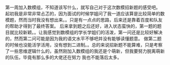 第一周加入数模组，不知道该写什么，就写自己对于这次数模招新题的感受吧。
起初我是非常非常忐忑的，因为面试的时候学姐问了我一道应该算是比较简单的数模题，然而当时我没有想出来。。只是有一点点的思路，后来还是靠着百度和队友的帮助才得到了最终答案。
后来拿到题之后还好，进入状态蛮快的，第一题的题目就比较新颖。。让我感觉到数模组的学长学姐们的活泼，第一问还是比较好解决的，然而第二问可能是因为我的语文水平不够吧并没有能够读懂题意。
做第二题的时候也没能活学活用，没有想到二进制。。总的来说招新题不能算难，只是考察了一些思维逻辑什么的，虽然刚加入数模组的我还是个萌新，但我要努力脱离萌新的队伍，毕竟有那么多的大佬还在努力 我也不能落后太多。
